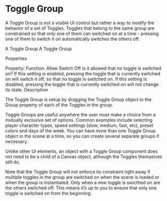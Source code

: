 # Toggle Group

A Toggle Group is not a visible UI control but rather a way to modify the behavior of a set of Toggles. Toggles that belong to the same group are constrained so that only one of them can switched on at a time - pressing one of them to switch it on automatically switches the others off.

A Toggle Group
A Toggle Group

Properties

Property:	Function:
Allow Switch Off	Is it allowed that no toggle is switched on? If this setting is enabled, pressing the toggle that is currently switched on will switch it off, so that no toggle is switched on. If this setting is disabled, pressing the toggle that is currently switched on will not change its state.
Description

The Toggle Group is setup by dragging the Toggle Group object to the Group property of each of the Toggles in the group.

Toggle Groups are useful anywhere the user must make a choice from a mutually exclusive set of options. Common examples include selecting player character types, speed settings (slow, medium, fast, etc), preset colors and days of the week. You can have more than one Toggle Group object in the scene at a time, so you can create several separate groups if necessary.

Unlike other UI elements, an object with a Toggle Group component does not need to be a child of a Canvas object, although the Toggles themselves still do.

Note that the Toggle Group will not enforce its constraint right away if multiple toggles in the group are switched on when the scene is loaded or when the group is instantiated. Only when a new toggle is swicthed on are the others switched off. This means it’s up to you to ensure that only one toggle is switched on from the beginning.